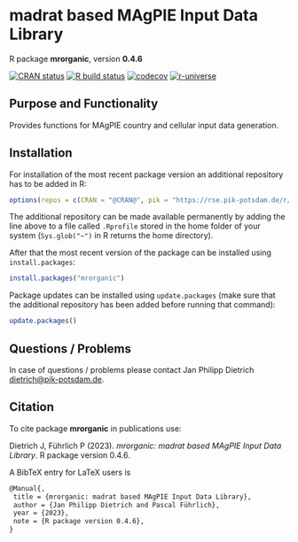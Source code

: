 # madrat based MAgPIE Input Data Library

R package **mrorganic**, version **0.4.6**

[![CRAN status](https://www.r-pkg.org/badges/version/mrorganic)](https://cran.r-project.org/package=mrorganic)  [![R build status](https://github.com/tscheypidi/mrorganic/workflows/check/badge.svg)](https://github.com/tscheypidi/mrorganic/actions) [![codecov](https://codecov.io/gh/tscheypidi/mrorganic/branch/master/graph/badge.svg)](https://app.codecov.io/gh/tscheypidi/mrorganic) [![r-universe](https://pik-piam.r-universe.dev/badges/mrorganic)](https://pik-piam.r-universe.dev/builds)

## Purpose and Functionality

Provides functions for MAgPIE country and cellular input data
    generation.


## Installation

For installation of the most recent package version an additional repository has to be added in R:

```r
options(repos = c(CRAN = "@CRAN@", pik = "https://rse.pik-potsdam.de/r/packages"))
```
The additional repository can be made available permanently by adding the line above to a file called `.Rprofile` stored in the home folder of your system (`Sys.glob("~")` in R returns the home directory).

After that the most recent version of the package can be installed using `install.packages`:

```r 
install.packages("mrorganic")
```

Package updates can be installed using `update.packages` (make sure that the additional repository has been added before running that command):

```r 
update.packages()
```

## Questions / Problems

In case of questions / problems please contact Jan Philipp Dietrich <dietrich@pik-potsdam.de>.

## Citation

To cite package **mrorganic** in publications use:

Dietrich J, Führlich P (2023). _mrorganic: madrat based MAgPIE Input Data Library_. R package version 0.4.6.

A BibTeX entry for LaTeX users is

 ```latex
@Manual{,
  title = {mrorganic: madrat based MAgPIE Input Data Library},
  author = {Jan Philipp Dietrich and Pascal Führlich},
  year = {2023},
  note = {R package version 0.4.6},
}
```
